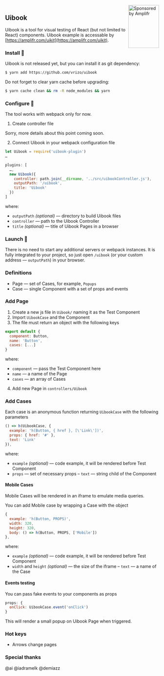 
<a href="https://amplifr.com/?utm_source=uibook">
  <img width="100" height="140" align="right"
    alt="Sponsored by Amplifr" src="https://amplifr-direct.s3-eu-west-1.amazonaws.com/social_images/image/37b580d9-3668-4005-8d5a-137de3a3e77c.png" />
</a>

## Uibook
Uibook is a tool for visual testing of React (but not limited to React)
components.
Uibook example is accessable by [https://amplifr.com/uikit](https://amplifr.com/uikit).

### Install :hatching_chick:

Uibook is not released yet, but you can install it as git dependency:

```bash
$ yarn add https://github.com/vrizo/uibook
```

Do not forget to clear yarn cache before upgrading:

```bash
$ yarn cache clean && rm -R node_modules && yarn
```

### Configure :hatched_chick:

The tool works with webpack only for now.

1. Create controller file

Sorry, more details about this point coming soon.

2. Connect Uibook in your webpack configuration file

```js
let Uibook = require('uibook-plugin')
…

plugins: [
  …,
  new Uibook({
    controller: path.join(__dirname, '../src/uibookController.js'),
    outputPath: '/uibook',
    title: 'Uibook'
  })
]
```

where:

- `outputPath` _(optional)_ — directory to build Uibook files
- `controller` — path to the Uibook Controller
- `title` _(optional)_ — title of Uibook Pages in a browser

### Launch :rocket:

There is no need to start any additional servers or webpack instances.
It is fully integrated to your project, so just open `/uibook`
(or your custom address — `outputPath`) in your browser.

### Definitions

- Page — set of Cases, for example, `Popups`
- Case — single Component with a set of props and events

### Add Page

1. Create a new js file in `Uibook/` naming it as the Test Component
2. Import `UibookCase` and the Component
3. The file must return an object with the following keys

```js
export default {
  component: Button,
  name: 'Button',
  cases: [...]
}
```

where:
- `component` — pass the Test Component here
- `name` — a name of the Page
- `cases` — an array of Cases

4. Add new Page in `controllers/Uibook`

### Add Cases

Each case is an anonymous function returning `UibookCase` with
the following parameters

```js
() => h(UibookCase, {
  example: 'h(Button, { href }, [\'Link\'])',
  props: { href: '#' },
  text: 'Link'
}),
```

where:

- `example` _(optional)_ — code example, it will be rendered
before Test Component
- `props` — set of necessary props
– `text` — string child of the Component

#### Mobile Cases
Mobile Cases will be rendered in an iframe to emulate
media queries.

You can add Mobile case by wrapping a Case with the object

```js
{
  example: 'h(Button, PROPS)',
  width: 320,
  height: 320,
  body: () => h(Button, PROPS, ['Mobile'])
},
```

where:
- `example` _(optional)_ — code example, it will be rendered
before Test Component
- `width` and `height` _(optional)_ — the size of the iframe
– `text` — a name of the Case

#### Events testing
You can pass fake events to your components as props

```js
props: {
  onClick: UibookCase.event('onClick')
}
```

This will render a small popup on Uibook Page when triggered.

### Hot keys

- Arrows change pages

### Special thanks

@ai
@iadramelk
@demiazz
